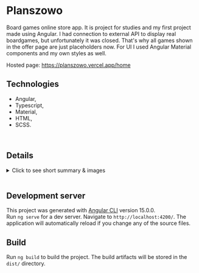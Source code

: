 # Planszowo

Board games online store app. It is project for studies and my first project made using Angular. I had connection to external API to display real boardgames, but unfortunately it was closed. That's why all games shown in the offer page are just placeholders now. For UI I used Angular Material components and my own styles as well. 

Hosted page: https://planszowo.vercel.app/home

## Technologies

- Angular,
- Typescript,
- Material,
- HTML,
- SCSS.
<br>

## Details

<details>
  <summary>Click to see short summary & images</summary>
  
  ### Home page
  Home page with some placeholder text about the store history and mission.
  ![Home page](src/assets/readme-screens/home.png)

  ### Offer page
  Offer page with display of available board games and some basic filters.
  ![Offer page](src/assets/readme-screens/offer-page.png)

  You can use filters e.g to search for something specific.
  ![Offer page filters](src/assets/readme-screens/offer-search.png)

  Each product can be added to cart. You can also check the game details.
  ![Details window](src/assets/readme-screens/product-details.png)

  ### Contact page
  Another page with some placeholder address and contact data (everything is made up here).
  ![Contact page](src/assets/readme-screens/contact-page.png)

  ### Cart page
  You can see every game that you added to the cart here, delete it from cart and make an order.
  ![Cart page](src/assets/readme-screens/basket-page.png)

  If you choose to make an order you will be given form to fill.
  ![Order form](src/assets/readme-screens/order-form.png)
</details>
<br>

## Development server

This project was generated with [Angular CLI](https://github.com/angular/angular-cli) version 15.0.0. <br>
Run `ng serve` for a dev server. Navigate to `http://localhost:4200/`. The application will automatically reload if you change any of the source files.

## Build

Run `ng build` to build the project. The build artifacts will be stored in the `dist/` directory.

